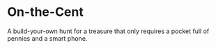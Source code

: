 On-the-Cent
===========

A build-your-own hunt for a treasure that only requires a pocket full of pennies and a smart phone.
